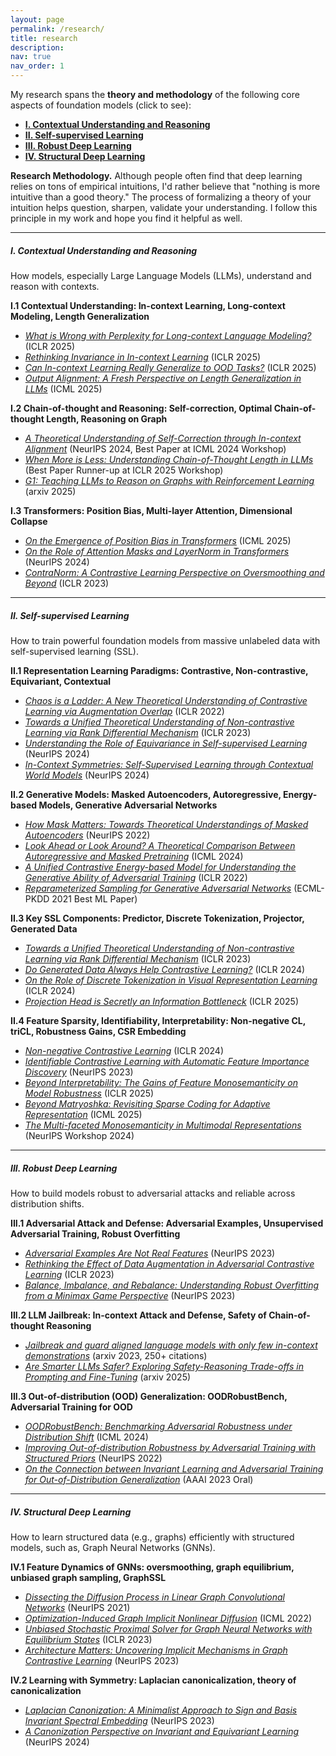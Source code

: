 ```yaml
---
layout: page
permalink: /research/
title: research
description:
nav: true
nav_order: 1
---
```


My research spans the **theory and methodology** of the following core aspects of foundation models (click to see):
- [**I. Contextual Understanding and Reasoning**](#i-contextual-understanding-and-reasoning)
- [**II. Self-supervised Learning**](#ii-self-supervised-learning)
- [**III. Robust Deep Learning**](#iii-robust-deep-learning)
- [**IV. Structural Deep Learning**](#iv-structural-deep-learning)

**Research Methodology.** Although people often find that deep learning relies on tons of empirical intuitions, I'd rather believe that "nothing is more intuitive than a good theory." The process of formalizing a theory of your intuition helps question, sharpen, validate your understanding. I follow this principle in my work and hope you find it helpful as well.

---
##### **I. Contextual Understanding and Reasoning**

How models, especially Large Language Models (LLMs), understand and reason with contexts.

**I.1 Contextual Understanding: In-context Learning, Long-context Modeling, Length Generalization**
- [*What is Wrong with Perplexity for Long-context Language Modeling?*](https://openreview.net/pdf?id=fL4qWkSmtM) (ICLR 2025)
- [*Rethinking Invariance in In-context Learning*](https://openreview.net/pdf?id=q1UyoY3MgJ) (ICLR 2025)  
- [*Can In-context Learning Really Generalize to OOD Tasks?*](https://openreview.net/pdf?id=INe4otjryz) (ICLR 2025)  
- [*Output Alignment: A Fresh Perspective on Length Generalization in LLMs*](https://openreview.net/pdf?id=sxL3irchez) (ICML 2025)


**I.2 Chain-of-thought and Reasoning: Self-correction, Optimal Chain-of-thought Length, Reasoning on Graph**
- [*A Theoretical Understanding of Self-Correction through In-context Alignment*](https://arxiv.org/pdf/2405.18634) (NeurIPS 2024, Best Paper at ICML 2024 Workshop)  
- [*When More is Less: Understanding Chain-of-Thought Length in LLMs*](https://arxiv.org/abs/2502.07266) (Best Paper Runner-up at ICLR 2025 Workshop)  
- [*G1: Teaching LLMs to Reason on Graphs with Reinforcement Learning*](https://www.arxiv.org/pdf/2505.18499) (arxiv 2025)


**I.3 Transformers: Position Bias, Multi-layer Attention, Dimensional Collapse**
- [*On the Emergence of Position Bias in Transformers*](https://www.arxiv.org/pdf/2502.01951) (ICML 2025)
- [*On the Role of Attention Masks and LayerNorm in Transformers*](https://arxiv.org/pdf/2405.18781) (NeurIPS 2024)  
- [*ContraNorm: A Contrastive Learning Perspective on Oversmoothing and Beyond*](https://openreview.net/pdf?id=SM7XkJouWHm) (ICLR 2023)  


---
##### **II. Self-supervised Learning**
How to train powerful foundation models from massive unlabeled data with self-supervised learning (SSL).

**II.1 Representation Learning Paradigms: Contrastive, Non-contrastive, Equivariant, Contextual**
- [*Chaos is a Ladder: A New Theoretical Understanding of Contrastive Learning via Augmentation Overlap*](http://arxiv.org/pdf/2203.13457) (ICLR 2022)  
- [*Towards a Unified Theoretical Understanding of Non-contrastive Learning via Rank Differential Mechanism*](https://openreview.net/pdf?id=cIbjyd2Vcy) (ICLR 2023)  
- [*Understanding the Role of Equivariance in Self-supervised Learning*](https://arxiv.org/pdf/2411.06508) (NeurIPS 2024)  
- [*In-Context Symmetries: Self-Supervised Learning through Contextual World Models*](https://arxiv.org/pdf/2405.18193) (NeurIPS 2024)

**II.2 Generative Models: Masked Autoencoders, Autoregressive, Energy-based Models, Generative Adversarial Networks**
- [*How Mask Matters: Towards Theoretical Understandings of Masked Autoencoders*](https://arxiv.org/pdf/2210.08344) (NeurIPS 2022)  
- [*Look Ahead or Look Around? A Theoretical Comparison Between Autoregressive and Masked Pretraining*](https://openreview.net/pdf?id=2rPoTgEmjV) (ICML 2024)  
- [*A Unified Contrastive Energy-based Model for Understanding the Generative Ability of Adversarial Training*](http://arxiv.org/pdf/2203.13455) (ICLR 2022)  
- [*Reparameterized Sampling for Generative Adversarial Networks*](https://arxiv.org/pdf/2107.00352) (ECML-PKDD 2021 Best ML Paper)  

**II.3 Key SSL Components: Predictor, Discrete Tokenization, Projector, Generated Data**  
- [*Towards a Unified Theoretical Understanding of Non-contrastive Learning via Rank Differential Mechanism*](https://openreview.net/pdf?id=cIbjyd2Vcy) (ICLR 2023)  
- [*Do Generated Data Always Help Contrastive Learning?*](https://arxiv.org/pdf/2403.12448.pdf) (ICLR 2024)  
- [*On the Role of Discrete Tokenization in Visual Representation Learning*](https://openreview.net/pdf?id=WNLAkjUm19) (ICLR 2024)  
- [*Projection Head is Secretly an Information Bottleneck*](https://openreview.net/pdf?id=L0evcuybH5) (ICLR 2025)  

**II.4 Feature Sparsity, Identifiability, Interpretability: Non-negative CL, triCL, Robustness Gains, CSR Embedding**
- [*Non-negative Contrastive Learning*](https://arxiv.org/pdf/2403.12459) (ICLR 2024)  
- [*Identifiable Contrastive Learning with Automatic Feature Importance Discovery*](https://arxiv.org/pdf/2310.18904.pdf) (NeurIPS 2023)  
- [*Beyond Interpretability: The Gains of Feature Monosemanticity on Model Robustness*](https://openreview.net/forum?id=g6Qc3p7JH5) (ICLR 2025)  
- [*Beyond Matryoshka: Revisiting Sparse Coding for Adaptive Representation*](https://www.arxiv.org/pdf/2503.01776) (ICML 2025)  
- [*The Multi-faceted Monosemanticity in Multimodal Representations*](https://openreview.net/pdf?id=9NLRpwfLnT) (NeurIPS Workshop 2024)


---

##### **III. Robust Deep Learning**

How to build models robust to adversarial attacks and reliable across distribution shifts.

**III.1 Adversarial Attack and Defense: Adversarial Examples, Unsupervised Adversarial Training, Robust Overfitting**
- [*Adversarial Examples Are Not Real Features*](https://arxiv.org/pdf/2310.18936.pdf) (NeurIPS 2023)  
- [*Rethinking the Effect of Data Augmentation in Adversarial Contrastive Learning*](https://openreview.net/pdf?id=0qmwFNJyxCL) (ICLR 2023)  
- [*Balance, Imbalance, and Rebalance: Understanding Robust Overfitting from a Minimax Game Perspective*](https://arxiv.org/pdf/2310.19360.pdf) (NeurIPS 2023)

**III.2 LLM Jailbreak: In-context Attack and Defense, Safety of Chain-of-thought Reasoning**
- [*Jailbreak and guard aligned language models with only few in-context demonstrations*](https://arxiv.org/pdf/2310.06387) (arxiv 2023, 250+ citations)  
- [*Are Smarter LLMs Safer? Exploring Safety-Reasoning Trade-offs in Prompting and Fine-Tuning*](https://arxiv.org/pdf/2502.09673) (arxiv 2025)

**III.3 Out-of-distribution (OOD) Generalization: OODRobustBench, Adversarial Training for OOD**
- [*OODRobustBench: Benchmarking Adversarial Robustness under Distribution Shift*](https://arxiv.org/pdf/2310.12793) (ICML 2024)  
- [*Improving Out-of-distribution Robustness by Adversarial Training with Structured Priors*](https://arxiv.org/pdf/2210.06807) (NeurIPS 2022)  
- [*On the Connection between Invariant Learning and Adversarial Training for Out-of-Distribution Generalization*](https://arxiv.org/pdf/2212.09082.pdf) (AAAI 2023 Oral)

---

##### **IV. Structural Deep Learning**

How to learn structured data (e.g., graphs) efficiently with structured models, such as, Graph Neural Networks (GNNs).

**IV.1 Feature Dynamics of GNNs: oversmoothing, graph equilibrium, unbiased graph sampling, GraphSSL**
- [*Dissecting the Diffusion Process in Linear Graph Convolutional Networks*](https://arxiv.org/pdf/2102.10739) (NeurIPS 2021)  
- [*Optimization-Induced Graph Implicit Nonlinear Diffusion*](https://proceedings.mlr.press/v162/chen22z/chen22z.pdf) (ICML 2022)  
- [*Unbiased Stochastic Proximal Solver for Graph Neural Networks with Equilibrium States*](https://openreview.net/pdf?id=j3cUWIMsFBN) (ICLR 2023)  
- [*Architecture Matters: Uncovering Implicit Mechanisms in Graph Contrastive Learning*](https://arxiv.org/pdf/2311.02687.pdf) (NeurIPS 2023)  

**IV.2 Learning with Symmetry: Laplacian canonicalization, theory of canonicalization**
- [*Laplacian Canonization: A Minimalist Approach to Sign and Basis Invariant Spectral Embedding*](https://arxiv.org/pdf/2310.18716.pdf) (NeurIPS 2023)  
- [*A Canonization Perspective on Invariant and Equivariant Learning*](https://arxiv.org/pdf/2405.18378) (NeurIPS 2024)  


<!-- **I. unsupervised learning** <br>
- Self-supervised Learning: Contrastive (ICLR'22; ICLR'23), Non-contrastive (ICLR'23), Equivariant (NeurIPS'24), ContextSSL (ours, NeurIPS'24, CSAIL News)
- Generative Models: Masked Autoencoders (NeurIPS'22), Autoregressive (ICML'24), Energy-based Model (ICLR'22), GAN (ECML-PKDD'21 Best ML Paper)
- Key SSL Components: Predictor/asymmetry module (DINO, BYOL, SimSiam, SwAV) (ICLR'23), Discrete Tokenization (ICLR'24), Projector (ICLR'25), Generated Data (ICLR'25)
- Sparsity and Interpretability: Non-negative CL (ICLR'24), triCL (NeurIPS'23), Beyond Interpretability (ICLR'25), CSR (ICML'25), 

**II. Understanding and Reasoning with Large Language Models:**
- In-context/long-context learning: LongPPL & LongCE (ICLR'25), position bias (ICML'25), invariance of ICL (ICLR'25), OOD of ICL (ICLR'25)
- Reasonsing: Self-correction (NeurIPS'25), CoT Length (ICLR-W'25 Award), reasoning on graph (G1, arxiv)
- Transformers: position bias (ICML'25), dimensional collapse (ICLR'23)

**III. Structured Representation Learning:**
- Feature dynamics of Graph Neural Networks: DGC (NeurIPS'21), GIND (ICML'22), G2CN (ICML'22), GraphSSL (NeurIPS'23, )
- Learning with symmetry: Laplacian canonicalization (NeurIPS'23), theory of canonicalization (NeurIPS'24)

**IV. Robust and Trustworthy Machine Learning:**
- Out-of-distribution generalzaition: OODRobustBench (ICML'23), Adversarial Training (NeurIPS'22, AAAI'23)
- Adversarial Attack and Defense: Not Real Features (NeurIPS'23), Robust overfitting (NeurIPS'23)
- LLM safety: in-context attack and defense (arxiv, featured by Anthropic), reasoning safety (arxiv)  -->

